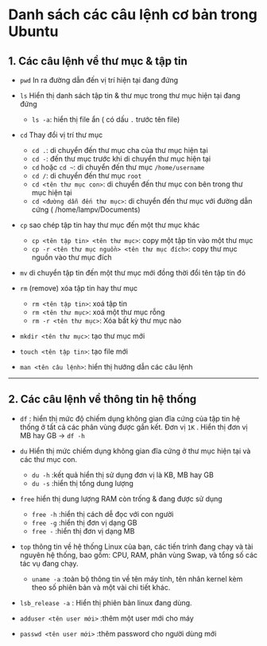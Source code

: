 # Danh sách các câu lệnh cơ bản trong Ubuntu

## 1. Các câu lệnh về thư mục & tập tin
* `pwd` In ra đường dẫn đến vị trí hiện tại đang đứng

* `ls` Hiển thị danh sách tập tin & thư mục trong thư mục hiện tại đang đứng
  * `ls -a`: hiển thị file ẩn ( có dấu `.` trước tên file)
  
* `cd` Thay đổi vị trí thư mục
  * `cd .`: di chuyển đến thư mục cha của thư mục hiện tại
  * `cd -`: đến thư mục trước khi di chuyển thư mục hiện tại
  * `cd` hoặc `cd ~`: di chuyển đến thư mục `/home/username`
  * `cd /`: di chuyển đến thư mục `root`
  * `cd <tên thư mục con>`: di chuyển đến thư mục con bên trong thư mục hiện tại
  * `cd <đường dẫn đến thư mục>`: di chuyển đến thư mục với đường dẫn cứng ( /home/lampv/Documents)
  
* `cp` sao chép tập tin hay thư mục đến một thư mục khác
  * `cp <tên tập tin> <tên thư mục>`: copy một tập tin vào một thư mục
  * `cp -r <tên thư mục nguồn> <tên thư mục đích>`: copy thư mục nguồn vào thư mục đích

* `mv` di chuyển tập tin đến một thư mục mới đồng thời đổi tên tập tin đó

* `rm` (remove) xóa tập tin hay thư mục
  * `rm <tên tập tin>`: xoá tập tin
  * `rm <tên thư mục>`: xoá một thư mục rỗng
  * `rm -r <tên thư mục>`: Xóa bất kỳ thư mục nào

* `mkdir <tên thư mục>`: tạo thư mục mới
* `touch <tên tập tin>`: tạo file mới
*  `man <tên câu lệnh>`: hiển thị hướng dẫn các câu lệnh
<hr>

## 2. Các câu lệnh về thông tin hệ thống

* `df` : hiển thị mức độ chiếm dụng không gian đĩa cứng của tập tin hệ thống ở tất cả các phân vùng được gắn kết. Đơn vị `1K` . Hiển thị đơn vị MB hay GB -> `df -h`

* `du` Hiển thị mức chiếm dụng không gian đĩa cứng ở thư mục hiện tại và các thư mục con.
  * `du -h` :kết quả hiển thị sử dụng đơn vị là KB, MB hay GB
  * `du -s` :hiển thị tổng dung lượng

* `free` hiển thị dung lượng RAM còn trống & đang được sử dụng
  * `free -h` :hiển thị cách dễ đọc với con người
  * `free -g` :hiển thị đơn vị dạng GB
  * `free -` :hiển thị đơn vị dạng MB

* `top` thông tin về hệ thống Linux của bạn, các tiến trình đang chạy và tài nguyên hệ thống, bao gồm: CPU, RAM, phân vùng Swap, và tổng số các tác vụ đang chạy.
  * `uname -a` :toàn bộ thông tin về tên máy tính, tên nhân kernel kèm theo số phiên bản và một vài chi tiết khác.

* `lsb_release -a` : Hiển thị phiên bản linux đang dùng.

* `adduser <tên user mới>` :thêm một user mới cho máy

* `passwd <tên user mới>` :thêm password cho người dùng mới


  
